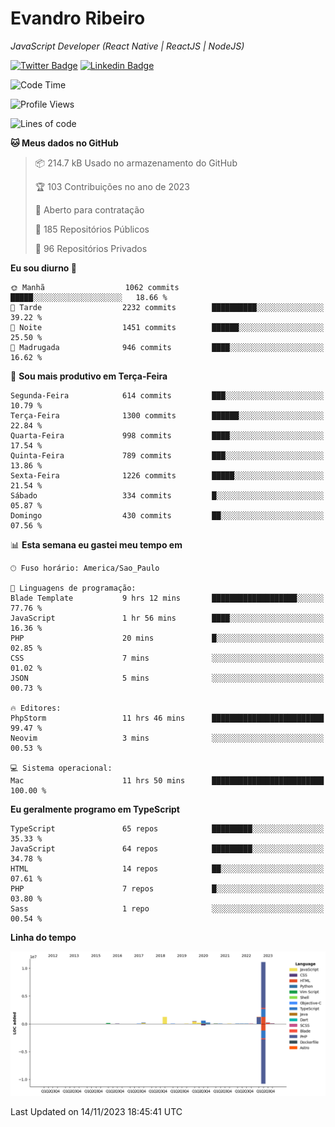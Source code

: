 # Evandro **Ribeiro**

*JavaScript Developer (React Native | ReactJS | NodeJS)*

[![Twitter Badge](https://img.shields.io/badge/-@ribeiroevandro-201B2D?style=flat-square&labelColor=201B2D&logo=twitter&logoColor=white&link=https://twitter.com/ribeiroevandro)](https://twitter.com/ribeiroevandro) 
[![Linkedin Badge](https://img.shields.io/badge/-Evandro%20Ribeiro-201B2D?style=flat-square&logo=Linkedin&logoColor=white&link=https://www.linkedin.com/in/ribeiroevandro)](https://www.linkedin.com/in/ribeiroevandro) 


<!--START_SECTION:waka-->
![Code Time](http://img.shields.io/badge/Code%20Time-3%2C533%20hrs%2059%20mins-blue)

![Profile Views](http://img.shields.io/badge/Visualizac%C3%B5es%20do%20perfil-0-blue)

![Lines of code](https://img.shields.io/badge/Desde%20o%20Hello%20World%20eu%20escrevi-15.9%20million%20linhas%20de%20c%C3%B3digo-blue)

**🐱 Meus dados no GitHub** 

> 📦 214.7 kB Usado no armazenamento do GitHub 
 > 
> 🏆 103 Contribuições no ano de 2023
 > 
> 💼 Aberto para contratação
 > 
> 📜 185 Repositórios Públicos 
 > 
> 🔑 96 Repositórios Privados 
 > 
**Eu sou diurno 🐤** 

```text
🌞 Manhã                  1062 commits        █████░░░░░░░░░░░░░░░░░░░░   18.66 % 
🌆 Tarde                  2232 commits        ██████████░░░░░░░░░░░░░░░   39.22 % 
🌃 Noite                  1451 commits        ██████░░░░░░░░░░░░░░░░░░░   25.50 % 
🌙 Madrugada              946 commits         ████░░░░░░░░░░░░░░░░░░░░░   16.62 % 
```
📅 **Sou mais produtivo em Terça-Feira** 

```text
Segunda-Feira            614 commits         ███░░░░░░░░░░░░░░░░░░░░░░   10.79 % 
Terça-Feira              1300 commits        ██████░░░░░░░░░░░░░░░░░░░   22.84 % 
Quarta-Feira             998 commits         ████░░░░░░░░░░░░░░░░░░░░░   17.54 % 
Quinta-Feira             789 commits         ███░░░░░░░░░░░░░░░░░░░░░░   13.86 % 
Sexta-Feira              1226 commits        █████░░░░░░░░░░░░░░░░░░░░   21.54 % 
Sábado                   334 commits         █░░░░░░░░░░░░░░░░░░░░░░░░   05.87 % 
Domingo                  430 commits         ██░░░░░░░░░░░░░░░░░░░░░░░   07.56 % 
```


📊 **Esta semana eu gastei meu tempo em** 

```text
🕑︎ Fuso horário: America/Sao_Paulo

💬 Linguagens de programação: 
Blade Template           9 hrs 12 mins       ███████████████████░░░░░░   77.76 % 
JavaScript               1 hr 56 mins        ████░░░░░░░░░░░░░░░░░░░░░   16.36 % 
PHP                      20 mins             █░░░░░░░░░░░░░░░░░░░░░░░░   02.85 % 
CSS                      7 mins              ░░░░░░░░░░░░░░░░░░░░░░░░░   01.02 % 
JSON                     5 mins              ░░░░░░░░░░░░░░░░░░░░░░░░░   00.73 % 

🔥 Editores: 
PhpStorm                 11 hrs 46 mins      █████████████████████████   99.47 % 
Neovim                   3 mins              ░░░░░░░░░░░░░░░░░░░░░░░░░   00.53 % 

💻 Sistema operacional: 
Mac                      11 hrs 50 mins      █████████████████████████   100.00 % 
```

**Eu geralmente programo em TypeScript** 

```text
TypeScript               65 repos            █████████░░░░░░░░░░░░░░░░   35.33 % 
JavaScript               64 repos            █████████░░░░░░░░░░░░░░░░   34.78 % 
HTML                     14 repos            ██░░░░░░░░░░░░░░░░░░░░░░░   07.61 % 
PHP                      7 repos             █░░░░░░░░░░░░░░░░░░░░░░░░   03.80 % 
Sass                     1 repo              ░░░░░░░░░░░░░░░░░░░░░░░░░   00.54 % 
```



**Linha do tempo**

![Lines of Code chart](https://raw.githubusercontent.com/ribeiroevandro/ribeiroevandro/main/assets/bar_graph.png)


 Last Updated on 14/11/2023 18:45:41 UTC
<!--END_SECTION:waka-->
